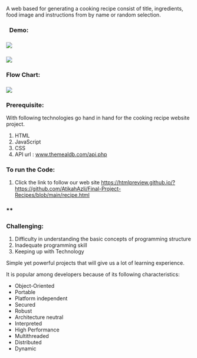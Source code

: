 ﻿A web based for generating a cooking recipe consist of title, ingredients, food image and instructions from by name or random selection.
### ` `**Demo:**
### ![](Aspose.Words.dcf538d7-f25c-4a8b-a14d-83467547389c.001.png)
### ![](Aspose.Words.dcf538d7-f25c-4a8b-a14d-83467547389c.002.png)
###
###
### **Flow Chart:**
### ![](Aspose.Words.dcf538d7-f25c-4a8b-a14d-83467547389c.003.png)
###
### **Prerequisite:**
With following technologies go hand in hand for the cooking recipe website project.  

1. HTML
1. JavaScript
1. CSS
1. API url : www.themealdb.com/api.php



### **To run the Code:**
1. Click the link to follow our web site <https://htmlpreview.github.io/?https://github.com/AtikahAzli/Final-Project-Recipes/blob/main/recipe.html>  
### ** 
### **Challenging:**
1. Difficulty in understanding the basic concepts of programming structure
1. Inadequate programming skill 
1. Keeping up with Technology

Simple yet powerful projects that will give us a lot of learning experience.

It is popular among developers because of its following characteristics:

- Object-Oriented
- Portable
- Platform independent
- Secured
- Robust
- Architecture neutral
- Interpreted
- High Performance
- Multithreaded
- Distributed
- Dynamic
